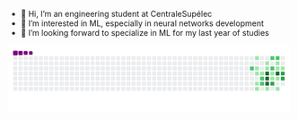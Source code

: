 - 👋 Hi, I’m an engineering student at CentraleSupélec
- 👀 I’m interested in ML, especially in neural networks development
- 🌱 I’m looking forward to specialize in ML for my last year of studies

![snake gif](https://github.com/paulbouuu/paulbouuu/blob/a5cd9d9446658e17e158b44273f5180b51bb8c0f/gif/github-contribution-grid-snake.gif)
